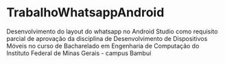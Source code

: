 # TrabalhoWhatsappAndroid
Desenvolvimento do layout do whatsapp no Android Studio como requisito parcial de aprovação da disciplina de Desenvolvimento de Dispositivos Móveis no curso de Bacharelado em Engenharia de Computação do Instituto Federal de Minas Gerais - campus Bambuí
